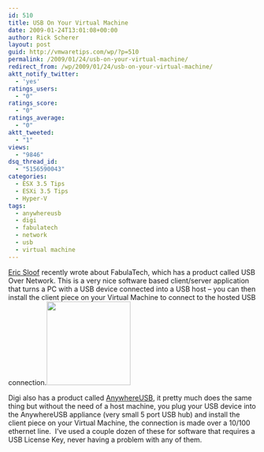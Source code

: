 ```yaml
---
id: 510
title: USB On Your Virtual Machine
date: 2009-01-24T13:01:08+00:00
author: Rick Scherer
layout: post
guid: http://vmwaretips.com/wp/?p=510
permalink: /2009/01/24/usb-on-your-virtual-machine/
redirect_from: /wp/2009/01/24/usb-on-your-virtual-machine/
aktt_notify_twitter:
  - 'yes'
ratings_users:
  - "0"
ratings_score:
  - "0"
ratings_average:
  - "0"
aktt_tweeted:
  - "1"
views:
  - "9846"
dsq_thread_id:
  - "5156590043"
categories:
  - ESX 3.5 Tips
  - ESXi 3.5 Tips
  - Hyper-V
tags:
  - anywhereusb
  - digi
  - fabulatech
  - network
  - usb
  - virtual machine
---
```

<a href="http://www.ntpro.nl/blog/archives/897-Passing-USB-devices-to-the-Virtual-Machines.html" target="_blank">Eric Sloof</a> recently wrote about FabulaTech, which has a product called USB Over Network. This is a very nice software based client/server application that turns a PC with a USB device connected into a USB host &#8211; you can then install the client piece on your Virtual Machine to connect to the hosted USB connection.<img class="alignright" title="anywhereusb" src="http://www.digi.com/images/products/prd_usb_anywhereusb.jpg" alt="" width="170" height="170" />

Digi also has a product called <a href="http://www.digi.com/products/usb/anywhereusb.jsp" target="_blank">AnywhereUSB</a>, it pretty much does the same thing but without the need of a host machine, you plug your USB device into the AnywhereUSB appliance (very small 5 port USB hub) and install the client piece on your Virtual Machine, the connection is made over a 10/100 ethernet line.  I&#8217;ve used a couple dozen of these for software that requires a USB License Key, never having a problem with any of them.